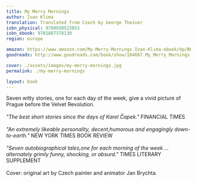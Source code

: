 ```yaml
---
title: My Merry Mornings
author: Ivan Klima
translation: Translated from Czech by George Theiner
isbn_physical: 9780930523053
isbn_ebook: 9781887378130
region: europe

amazon: https://www.amazon.com/My-Merry-Mornings-Ivan-Klima-ebook/dp/B071KTYCS9/ref=tmm_kin_swatch_0?_encoding=UTF8&qid=&sr=
goodreads: http://www.goodreads.com/book/show/184667.My_Merry_Mornings

cover: ./assets/images/my-merry-mornings.jpg
permalink: ./my-merry-mornings

layout: book
---
```


Seven witty stories, one for each day of the week, give a vivid picture of Prague before the Velvet Revolution.
<br><br>
*"The best short stories since the days of Karel Čapek."* FINANCIAL TIMES
<br><br>
*"An extremely likeable personality, decent,humorous and engagingly down-to-earth."* NEW YORK TIMES BOOK REVIEW
<br><br>
*"Seven autobiographical tales,one for each morning of the week ... alternately grimly funny, shocking, or absurd."* TIMES LITERARY SUPPLEMENT
<br><br>
Cover: original art by Czech painter and animator Jan Brychta.
